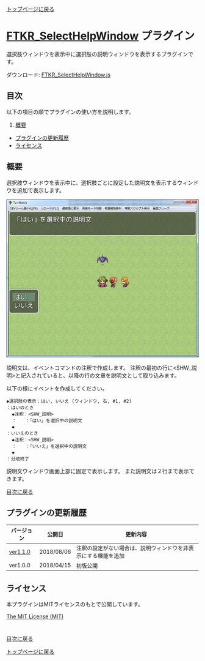 [トップページに戻る](README.md)

# [FTKR_SelectHelpWindow](FTKR_SelectHelpWindow.js) プラグイン

選択肢ウィンドウを表示中に選択肢の説明ウィンドウを表示するプラグインです。

ダウンロード: [FTKR_SelectHelpWindow.js](https://raw.githubusercontent.com/futokoro/RPGMaker/master/FTKR_SelectHelpWindow.js)

## 目次

以下の項目の順でプラグインの使い方を説明します。
1. [概要](#概要)
* [プラグインの更新履歴](#プラグインの更新履歴)
* [ライセンス](#ライセンス)

## 概要

選択肢ウィンドウを表示中に、選択肢ごとに設定した説明文を表示するウィンドウを追加で表示します。

![画像](image/FTKR_SelectHelpWindow/n01_001.png)

説明文は、イベントコマンドの注釈で作成します。
注釈の最初の行に<SHW_説明>と記入されていると、以降の行の文章を説明文として取り込みます。

以下の様にイベントを作成してください。

```
◆選択肢の表示：はい, いいえ (ウィンドウ, 右, #1, #2)
：はいのとき
  ◆注釈：<SHW_説明>
  ：　　：「はい」を選択中の説明文
  ◆
：いいえのとき
  ◆注釈：<SHW_説明>
  ：　　：「いいえ」を選択中の説明文
  ◆
：分岐終了
```

説明文ウィンドウ画面上部に固定で表示します。
また説明文は２行まで表示できます。

[目次に戻る](#目次)

## プラグインの更新履歴

| バージョン | 公開日 | 更新内容 |
| --- | --- | --- |
| [ver1.1.0](FTKR_SelectHelpWindow.js) | 2018/08/06 | 注釈の設定がない場合は、説明ウィンドウを非表示にする機能を追加 |
| ver1.0.0 | 2018/04/15 | 初版公開 |

## ライセンス

本プラグインはMITライセンスのもとで公開しています。

[The MIT License (MIT)](https://opensource.org/licenses/mit-license.php)

#
[目次に戻る](#目次)

[トップページに戻る](README.md)